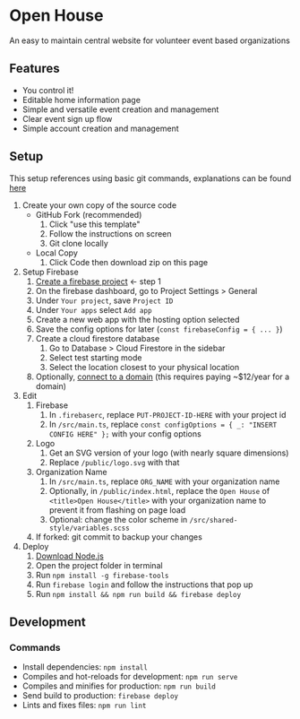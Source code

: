 # Open House

An easy to maintain central website for volunteer event based organizations

## Features

- You control it!
- Editable home information page
- Simple and versatile event creation and management
- Clear event sign up flow
- Simple account creation and management

## Setup

This setup references using basic git commands, explanations can be found [here](https://rogerdudler.github.io/git-guide/)

1. Create your own copy of the source code
   - GitHub Fork (recommended)
      1. Click "use this template"
      2. Follow the instructions on screen
      3. Git clone locally
   - Local Copy
      1. Click Code then download zip on this page
2. Setup Firebase
   1. [Create a firebase project](https://firebase.google.com/docs/web/setup#create-firebase-project) <- step 1
   2. On the firebase dashboard, go to Project Settings > General
   3. Under `Your project`, save `Project ID`
   4. Under `Your apps` select `Add app`
   5. Create a new web app with the hosting option selected
   6. Save the config options for later (`const firebaseConfig = { ... }`)
   7. Create a cloud firestore database
      1. Go to Database > Cloud Firestore in the sidebar
      2. Select test starting mode
      3. Select the location closest to your physical location
   8. Optionally, [connect to a domain](https://firebase.google.com/docs/hosting/custom-domain) (this requires paying ~$12/year for a domain)
3. Edit
   1. Firebase
      1. In `.firebaserc`, replace `PUT-PROJECT-ID-HERE` with your project id
      2. In `/src/main.ts`, replace `const configOptions = { _: "INSERT CONFIG HERE" };` with your config options
   2. Logo
      1. Get an SVG version of your logo (with nearly square dimensions)
      2. Replace `/public/logo.svg` with that
   3. Organization Name
      1. In `/src/main.ts`, replace `ORG_NAME` with your organization name
      2. Optionally, in `/public/index.html`, replace the `Open House` of `<title>Open House</title>` with your organization name to prevent it from flashing on page load
      3. Optional: change the color scheme in `/src/shared-style/variables.scss`
   4. If forked: git commit to backup your changes
4. Deploy
   1. [Download Node.js](https://nodejs.org/en/download/)
   2. Open the project folder in terminal
   3. Run `npm install -g firebase-tools`
   4. Run `firebase login` and follow the instructions that pop up
   5. Run `npm install && npm run build && firebase deploy`

## Development

### Commands

- Install dependencies: `npm install`
- Compiles and hot-reloads for development: `npm run serve`
- Compiles and minifies for production: `npm run build`
- Send build to production: `firebase deploy`
- Lints and fixes files: `npm run lint`
